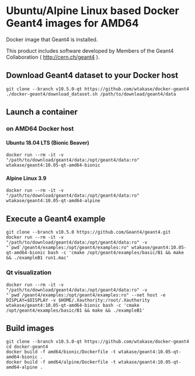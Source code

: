 Ubuntu/Alpine Linux based Docker Geant4 images for AMD64
====

Docker image that Geant4 is installed.

This product includes software developed by Members of the Geant4 Collaboration ( http://cern.ch/geant4 ).

## Download Geant4 dataset to your Docker host
```
git clone --branch v10.5.0-qt https://github.com/wtakase/docker-geant4
./docker-geant4/download_dataset.sh /path/to/download/geant4/data
```

## Launch a container

### on AMD64 Docker host

#### Ubuntu 18.04 LTS (Bionic Beaver)

```
docker run --rm -it -v "/path/to/download/geant4/data:/opt/geant4/data:ro" wtakase/geant4:10.05-qt-amd64-bionic
```

#### Alpine Linux 3.9

```
docker run --rm -it -v "/path/to/download/geant4/data:/opt/geant4/data:ro" wtakase/geant4:10.05-qt-amd64-alpine
```

## Execute a Geant4 example
```
git clone --branch v10.5.0 https://github.com/Geant4/geant4.git
docker run --rm -it -v "/path/to/download/geant4/data:/opt/geant4/data:ro" -v "`pwd`/geant4/examples:/opt/geant4/examples:ro" wtakase/geant4:10.05-qt-amd64-bionic bash -c 'cmake /opt/geant4/examples/basic/B1 && make && ./exampleB1 run1.mac'
```

### Qt visualization
```
docker run --rm -it -v "/path/to/download/geant4/data:/opt/geant4/data:ro" -v "`pwd`/geant4/examples:/opt/geant4/examples:ro" --net host -e DISPLAY=$DISPLAY -v $HOME/.Xauthority:/root/.Xauthority wtakase/geant4:10.05-qt-amd64-bionic bash -c 'cmake /opt/geant4/examples/basic/B1 && make && ./exampleB1'
```

## Build images
```
git clone --branch v10.5.0-qt https://github.com/wtakase/docker-geant4
cd docker-geant4
docker build -f amd64/bionic/Dockerfile -t wtakase/geant4:10.05-qt-amd64-bionic .
docker build -f amd64/alpine/Dockerfile -t wtakase/geant4:10.05-qt-amd64-alpine .
```
